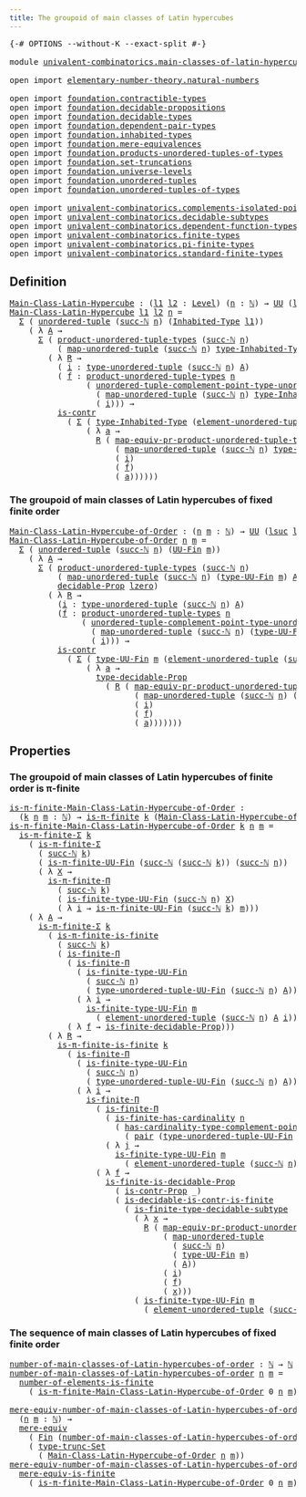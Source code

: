 ```yaml
---
title: The groupoid of main classes of Latin hypercubes
---
```


<pre class="Agda"><a id="74" class="Symbol">{-#</a> <a id="78" class="Keyword">OPTIONS</a> <a id="86" class="Pragma">--without-K</a> <a id="98" class="Pragma">--exact-split</a> <a id="112" class="Symbol">#-}</a>

<a id="117" class="Keyword">module</a> <a id="124" href="univalent-combinatorics.main-classes-of-latin-hypercubes.html" class="Module">univalent-combinatorics.main-classes-of-latin-hypercubes</a> <a id="181" class="Keyword">where</a>

<a id="188" class="Keyword">open</a> <a id="193" class="Keyword">import</a> <a id="200" href="elementary-number-theory.natural-numbers.html" class="Module">elementary-number-theory.natural-numbers</a>

<a id="242" class="Keyword">open</a> <a id="247" class="Keyword">import</a> <a id="254" href="foundation.contractible-types.html" class="Module">foundation.contractible-types</a>
<a id="284" class="Keyword">open</a> <a id="289" class="Keyword">import</a> <a id="296" href="foundation.decidable-propositions.html" class="Module">foundation.decidable-propositions</a>
<a id="330" class="Keyword">open</a> <a id="335" class="Keyword">import</a> <a id="342" href="foundation.decidable-types.html" class="Module">foundation.decidable-types</a>
<a id="369" class="Keyword">open</a> <a id="374" class="Keyword">import</a> <a id="381" href="foundation.dependent-pair-types.html" class="Module">foundation.dependent-pair-types</a>
<a id="413" class="Keyword">open</a> <a id="418" class="Keyword">import</a> <a id="425" href="foundation.inhabited-types.html" class="Module">foundation.inhabited-types</a>
<a id="452" class="Keyword">open</a> <a id="457" class="Keyword">import</a> <a id="464" href="foundation.mere-equivalences.html" class="Module">foundation.mere-equivalences</a>
<a id="493" class="Keyword">open</a> <a id="498" class="Keyword">import</a> <a id="505" href="foundation.products-unordered-tuples-of-types.html" class="Module">foundation.products-unordered-tuples-of-types</a>
<a id="551" class="Keyword">open</a> <a id="556" class="Keyword">import</a> <a id="563" href="foundation.set-truncations.html" class="Module">foundation.set-truncations</a>
<a id="590" class="Keyword">open</a> <a id="595" class="Keyword">import</a> <a id="602" href="foundation.universe-levels.html" class="Module">foundation.universe-levels</a>
<a id="629" class="Keyword">open</a> <a id="634" class="Keyword">import</a> <a id="641" href="foundation.unordered-tuples.html" class="Module">foundation.unordered-tuples</a>
<a id="669" class="Keyword">open</a> <a id="674" class="Keyword">import</a> <a id="681" href="foundation.unordered-tuples-of-types.html" class="Module">foundation.unordered-tuples-of-types</a>

<a id="719" class="Keyword">open</a> <a id="724" class="Keyword">import</a> <a id="731" href="univalent-combinatorics.complements-isolated-points.html" class="Module">univalent-combinatorics.complements-isolated-points</a>
<a id="783" class="Keyword">open</a> <a id="788" class="Keyword">import</a> <a id="795" href="univalent-combinatorics.decidable-subtypes.html" class="Module">univalent-combinatorics.decidable-subtypes</a>
<a id="838" class="Keyword">open</a> <a id="843" class="Keyword">import</a> <a id="850" href="univalent-combinatorics.dependent-function-types.html" class="Module">univalent-combinatorics.dependent-function-types</a>
<a id="899" class="Keyword">open</a> <a id="904" class="Keyword">import</a> <a id="911" href="univalent-combinatorics.finite-types.html" class="Module">univalent-combinatorics.finite-types</a>
<a id="948" class="Keyword">open</a> <a id="953" class="Keyword">import</a> <a id="960" href="univalent-combinatorics.pi-finite-types.html" class="Module">univalent-combinatorics.pi-finite-types</a>
<a id="1000" class="Keyword">open</a> <a id="1005" class="Keyword">import</a> <a id="1012" href="univalent-combinatorics.standard-finite-types.html" class="Module">univalent-combinatorics.standard-finite-types</a>
</pre>
## Definition

<pre class="Agda"><a id="Main-Class-Latin-Hypercube"></a><a id="1086" href="univalent-combinatorics.main-classes-of-latin-hypercubes.html#1086" class="Function">Main-Class-Latin-Hypercube</a> <a id="1113" class="Symbol">:</a> <a id="1115" class="Symbol">(</a><a id="1116" href="univalent-combinatorics.main-classes-of-latin-hypercubes.html#1116" class="Bound">l1</a> <a id="1119" href="univalent-combinatorics.main-classes-of-latin-hypercubes.html#1119" class="Bound">l2</a> <a id="1122" class="Symbol">:</a> <a id="1124" href="Agda.Primitive.html#597" class="Postulate">Level</a><a id="1129" class="Symbol">)</a> <a id="1131" class="Symbol">(</a><a id="1132" href="univalent-combinatorics.main-classes-of-latin-hypercubes.html#1132" class="Bound">n</a> <a id="1134" class="Symbol">:</a> <a id="1136" href="elementary-number-theory.natural-numbers.html#1548" class="Datatype">ℕ</a><a id="1137" class="Symbol">)</a> <a id="1139" class="Symbol">→</a> <a id="1141" href="foundation-core.universe-levels.html#235" class="Primitive">UU</a> <a id="1144" class="Symbol">(</a><a id="1145" href="Agda.Primitive.html#780" class="Primitive">lsuc</a> <a id="1150" href="univalent-combinatorics.main-classes-of-latin-hypercubes.html#1116" class="Bound">l1</a> <a id="1153" href="Agda.Primitive.html#810" class="Primitive Operator">⊔</a> <a id="1155" href="Agda.Primitive.html#780" class="Primitive">lsuc</a> <a id="1160" href="univalent-combinatorics.main-classes-of-latin-hypercubes.html#1119" class="Bound">l2</a><a id="1162" class="Symbol">)</a>
<a id="1164" href="univalent-combinatorics.main-classes-of-latin-hypercubes.html#1086" class="Function">Main-Class-Latin-Hypercube</a> <a id="1191" href="univalent-combinatorics.main-classes-of-latin-hypercubes.html#1191" class="Bound">l1</a> <a id="1194" href="univalent-combinatorics.main-classes-of-latin-hypercubes.html#1194" class="Bound">l2</a> <a id="1197" href="univalent-combinatorics.main-classes-of-latin-hypercubes.html#1197" class="Bound">n</a> <a id="1199" class="Symbol">=</a>
  <a id="1203" href="foundation-core.dependent-pair-types.html#515" class="Record">Σ</a> <a id="1205" class="Symbol">(</a> <a id="1207" href="foundation.unordered-tuples.html#1180" class="Function">unordered-tuple</a> <a id="1223" class="Symbol">(</a><a id="1224" href="elementary-number-theory.natural-numbers.html#1582" class="InductiveConstructor">succ-ℕ</a> <a id="1231" href="univalent-combinatorics.main-classes-of-latin-hypercubes.html#1197" class="Bound">n</a><a id="1232" class="Symbol">)</a> <a id="1234" class="Symbol">(</a><a id="1235" href="foundation.inhabited-types.html#593" class="Function">Inhabited-Type</a> <a id="1250" href="univalent-combinatorics.main-classes-of-latin-hypercubes.html#1191" class="Bound">l1</a><a id="1252" class="Symbol">))</a>
    <a id="1259" class="Symbol">(</a> <a id="1261" class="Symbol">λ</a> <a id="1263" href="univalent-combinatorics.main-classes-of-latin-hypercubes.html#1263" class="Bound">A</a> <a id="1265" class="Symbol">→</a>
      <a id="1273" href="foundation-core.dependent-pair-types.html#515" class="Record">Σ</a> <a id="1275" class="Symbol">(</a> <a id="1277" href="foundation.products-unordered-tuples-of-types.html#1258" class="Function">product-unordered-tuple-types</a> <a id="1307" class="Symbol">(</a><a id="1308" href="elementary-number-theory.natural-numbers.html#1582" class="InductiveConstructor">succ-ℕ</a> <a id="1315" href="univalent-combinatorics.main-classes-of-latin-hypercubes.html#1197" class="Bound">n</a><a id="1316" class="Symbol">)</a>
          <a id="1328" class="Symbol">(</a> <a id="1330" href="foundation.unordered-tuples.html#5819" class="Function">map-unordered-tuple</a> <a id="1350" class="Symbol">(</a><a id="1351" href="elementary-number-theory.natural-numbers.html#1582" class="InductiveConstructor">succ-ℕ</a> <a id="1358" href="univalent-combinatorics.main-classes-of-latin-hypercubes.html#1197" class="Bound">n</a><a id="1359" class="Symbol">)</a> <a id="1361" href="foundation.inhabited-types.html#735" class="Function">type-Inhabited-Type</a> <a id="1381" href="univalent-combinatorics.main-classes-of-latin-hypercubes.html#1263" class="Bound">A</a><a id="1382" class="Symbol">)</a> <a id="1384" class="Symbol">→</a> <a id="1386" href="foundation-core.universe-levels.html#235" class="Primitive">UU</a> <a id="1389" href="univalent-combinatorics.main-classes-of-latin-hypercubes.html#1194" class="Bound">l2</a><a id="1391" class="Symbol">)</a>
        <a id="1401" class="Symbol">(</a> <a id="1403" class="Symbol">λ</a> <a id="1405" href="univalent-combinatorics.main-classes-of-latin-hypercubes.html#1405" class="Bound">R</a> <a id="1407" class="Symbol">→</a>
          <a id="1419" class="Symbol">(</a> <a id="1421" href="univalent-combinatorics.main-classes-of-latin-hypercubes.html#1421" class="Bound">i</a> <a id="1423" class="Symbol">:</a> <a id="1425" href="foundation.unordered-tuples.html#1476" class="Function">type-unordered-tuple</a> <a id="1446" class="Symbol">(</a><a id="1447" href="elementary-number-theory.natural-numbers.html#1582" class="InductiveConstructor">succ-ℕ</a> <a id="1454" href="univalent-combinatorics.main-classes-of-latin-hypercubes.html#1197" class="Bound">n</a><a id="1455" class="Symbol">)</a> <a id="1457" href="univalent-combinatorics.main-classes-of-latin-hypercubes.html#1263" class="Bound">A</a><a id="1458" class="Symbol">)</a>
          <a id="1470" class="Symbol">(</a> <a id="1472" href="univalent-combinatorics.main-classes-of-latin-hypercubes.html#1472" class="Bound">f</a> <a id="1474" class="Symbol">:</a> <a id="1476" href="foundation.products-unordered-tuples-of-types.html#1258" class="Function">product-unordered-tuple-types</a> <a id="1506" href="univalent-combinatorics.main-classes-of-latin-hypercubes.html#1197" class="Bound">n</a>
                <a id="1524" class="Symbol">(</a> <a id="1526" href="foundation.unordered-tuples.html#3055" class="Function">unordered-tuple-complement-point-type-unordered-tuple</a> <a id="1580" href="univalent-combinatorics.main-classes-of-latin-hypercubes.html#1197" class="Bound">n</a>
                  <a id="1600" class="Symbol">(</a> <a id="1602" href="foundation.unordered-tuples.html#5819" class="Function">map-unordered-tuple</a> <a id="1622" class="Symbol">(</a><a id="1623" href="elementary-number-theory.natural-numbers.html#1582" class="InductiveConstructor">succ-ℕ</a> <a id="1630" href="univalent-combinatorics.main-classes-of-latin-hypercubes.html#1197" class="Bound">n</a><a id="1631" class="Symbol">)</a> <a id="1633" href="foundation.inhabited-types.html#735" class="Function">type-Inhabited-Type</a> <a id="1653" href="univalent-combinatorics.main-classes-of-latin-hypercubes.html#1263" class="Bound">A</a><a id="1654" class="Symbol">)</a>
                  <a id="1674" class="Symbol">(</a> <a id="1676" href="univalent-combinatorics.main-classes-of-latin-hypercubes.html#1421" class="Bound">i</a><a id="1677" class="Symbol">)))</a> <a id="1681" class="Symbol">→</a>
          <a id="1693" href="foundation-core.contractible-types.html#1006" class="Function">is-contr</a>
            <a id="1714" class="Symbol">(</a> <a id="1716" href="foundation-core.dependent-pair-types.html#515" class="Record">Σ</a> <a id="1718" class="Symbol">(</a> <a id="1720" href="foundation.inhabited-types.html#735" class="Function">type-Inhabited-Type</a> <a id="1740" class="Symbol">(</a><a id="1741" href="foundation.unordered-tuples.html#2160" class="Function">element-unordered-tuple</a> <a id="1765" class="Symbol">(</a><a id="1766" href="elementary-number-theory.natural-numbers.html#1582" class="InductiveConstructor">succ-ℕ</a> <a id="1773" href="univalent-combinatorics.main-classes-of-latin-hypercubes.html#1197" class="Bound">n</a><a id="1774" class="Symbol">)</a> <a id="1776" href="univalent-combinatorics.main-classes-of-latin-hypercubes.html#1263" class="Bound">A</a> <a id="1778" href="univalent-combinatorics.main-classes-of-latin-hypercubes.html#1421" class="Bound">i</a><a id="1779" class="Symbol">))</a>
                <a id="1798" class="Symbol">(</a> <a id="1800" class="Symbol">λ</a> <a id="1802" href="univalent-combinatorics.main-classes-of-latin-hypercubes.html#1802" class="Bound">a</a> <a id="1804" class="Symbol">→</a>
                  <a id="1824" href="univalent-combinatorics.main-classes-of-latin-hypercubes.html#1405" class="Bound">R</a> <a id="1826" class="Symbol">(</a> <a id="1828" href="foundation.products-unordered-tuples-of-types.html#2528" class="Function">map-equiv-pr-product-unordered-tuple-types</a> <a id="1871" href="univalent-combinatorics.main-classes-of-latin-hypercubes.html#1197" class="Bound">n</a>
                      <a id="1895" class="Symbol">(</a> <a id="1897" href="foundation.unordered-tuples.html#5819" class="Function">map-unordered-tuple</a> <a id="1917" class="Symbol">(</a><a id="1918" href="elementary-number-theory.natural-numbers.html#1582" class="InductiveConstructor">succ-ℕ</a> <a id="1925" href="univalent-combinatorics.main-classes-of-latin-hypercubes.html#1197" class="Bound">n</a><a id="1926" class="Symbol">)</a> <a id="1928" href="foundation.inhabited-types.html#735" class="Function">type-Inhabited-Type</a> <a id="1948" href="univalent-combinatorics.main-classes-of-latin-hypercubes.html#1263" class="Bound">A</a><a id="1949" class="Symbol">)</a>
                      <a id="1973" class="Symbol">(</a> <a id="1975" href="univalent-combinatorics.main-classes-of-latin-hypercubes.html#1421" class="Bound">i</a><a id="1976" class="Symbol">)</a>
                      <a id="2000" class="Symbol">(</a> <a id="2002" href="univalent-combinatorics.main-classes-of-latin-hypercubes.html#1472" class="Bound">f</a><a id="2003" class="Symbol">)</a>
                      <a id="2027" class="Symbol">(</a> <a id="2029" href="univalent-combinatorics.main-classes-of-latin-hypercubes.html#1802" class="Bound">a</a><a id="2030" class="Symbol">))))))</a>
</pre>
### The groupoid of main classes of Latin hypercubes of fixed finite order

<pre class="Agda"><a id="Main-Class-Latin-Hypercube-of-Order"></a><a id="2126" href="univalent-combinatorics.main-classes-of-latin-hypercubes.html#2126" class="Function">Main-Class-Latin-Hypercube-of-Order</a> <a id="2162" class="Symbol">:</a> <a id="2164" class="Symbol">(</a><a id="2165" href="univalent-combinatorics.main-classes-of-latin-hypercubes.html#2165" class="Bound">n</a> <a id="2167" href="univalent-combinatorics.main-classes-of-latin-hypercubes.html#2167" class="Bound">m</a> <a id="2169" class="Symbol">:</a> <a id="2171" href="elementary-number-theory.natural-numbers.html#1548" class="Datatype">ℕ</a><a id="2172" class="Symbol">)</a> <a id="2174" class="Symbol">→</a> <a id="2176" href="foundation-core.universe-levels.html#235" class="Primitive">UU</a> <a id="2179" class="Symbol">(</a><a id="2180" href="Agda.Primitive.html#780" class="Primitive">lsuc</a> <a id="2185" href="Agda.Primitive.html#764" class="Primitive">lzero</a><a id="2190" class="Symbol">)</a>
<a id="2192" href="univalent-combinatorics.main-classes-of-latin-hypercubes.html#2126" class="Function">Main-Class-Latin-Hypercube-of-Order</a> <a id="2228" href="univalent-combinatorics.main-classes-of-latin-hypercubes.html#2228" class="Bound">n</a> <a id="2230" href="univalent-combinatorics.main-classes-of-latin-hypercubes.html#2230" class="Bound">m</a> <a id="2232" class="Symbol">=</a>
  <a id="2236" href="foundation-core.dependent-pair-types.html#515" class="Record">Σ</a> <a id="2238" class="Symbol">(</a> <a id="2240" href="foundation.unordered-tuples.html#1180" class="Function">unordered-tuple</a> <a id="2256" class="Symbol">(</a><a id="2257" href="elementary-number-theory.natural-numbers.html#1582" class="InductiveConstructor">succ-ℕ</a> <a id="2264" href="univalent-combinatorics.main-classes-of-latin-hypercubes.html#2228" class="Bound">n</a><a id="2265" class="Symbol">)</a> <a id="2267" class="Symbol">(</a><a id="2268" href="univalent-combinatorics.finite-types.html#5857" class="Function">UU-Fin</a> <a id="2275" href="univalent-combinatorics.main-classes-of-latin-hypercubes.html#2230" class="Bound">m</a><a id="2276" class="Symbol">))</a>
    <a id="2283" class="Symbol">(</a> <a id="2285" class="Symbol">λ</a> <a id="2287" href="univalent-combinatorics.main-classes-of-latin-hypercubes.html#2287" class="Bound">A</a> <a id="2289" class="Symbol">→</a>
      <a id="2297" href="foundation-core.dependent-pair-types.html#515" class="Record">Σ</a> <a id="2299" class="Symbol">(</a> <a id="2301" href="foundation.products-unordered-tuples-of-types.html#1258" class="Function">product-unordered-tuple-types</a> <a id="2331" class="Symbol">(</a><a id="2332" href="elementary-number-theory.natural-numbers.html#1582" class="InductiveConstructor">succ-ℕ</a> <a id="2339" href="univalent-combinatorics.main-classes-of-latin-hypercubes.html#2228" class="Bound">n</a><a id="2340" class="Symbol">)</a>
          <a id="2352" class="Symbol">(</a> <a id="2354" href="foundation.unordered-tuples.html#5819" class="Function">map-unordered-tuple</a> <a id="2374" class="Symbol">(</a><a id="2375" href="elementary-number-theory.natural-numbers.html#1582" class="InductiveConstructor">succ-ℕ</a> <a id="2382" href="univalent-combinatorics.main-classes-of-latin-hypercubes.html#2228" class="Bound">n</a><a id="2383" class="Symbol">)</a> <a id="2385" class="Symbol">(</a><a id="2386" href="univalent-combinatorics.finite-types.html#5919" class="Function">type-UU-Fin</a> <a id="2398" href="univalent-combinatorics.main-classes-of-latin-hypercubes.html#2230" class="Bound">m</a><a id="2399" class="Symbol">)</a> <a id="2401" href="univalent-combinatorics.main-classes-of-latin-hypercubes.html#2287" class="Bound">A</a><a id="2402" class="Symbol">)</a> <a id="2404" class="Symbol">→</a>
          <a id="2416" href="foundation-core.decidable-propositions.html#646" class="Function">decidable-Prop</a> <a id="2431" href="Agda.Primitive.html#764" class="Primitive">lzero</a><a id="2436" class="Symbol">)</a>
        <a id="2446" class="Symbol">(</a> <a id="2448" class="Symbol">λ</a> <a id="2450" href="univalent-combinatorics.main-classes-of-latin-hypercubes.html#2450" class="Bound">R</a> <a id="2452" class="Symbol">→</a>
          <a id="2464" class="Symbol">(</a><a id="2465" href="univalent-combinatorics.main-classes-of-latin-hypercubes.html#2465" class="Bound">i</a> <a id="2467" class="Symbol">:</a> <a id="2469" href="foundation.unordered-tuples.html#1476" class="Function">type-unordered-tuple</a> <a id="2490" class="Symbol">(</a><a id="2491" href="elementary-number-theory.natural-numbers.html#1582" class="InductiveConstructor">succ-ℕ</a> <a id="2498" href="univalent-combinatorics.main-classes-of-latin-hypercubes.html#2228" class="Bound">n</a><a id="2499" class="Symbol">)</a> <a id="2501" href="univalent-combinatorics.main-classes-of-latin-hypercubes.html#2287" class="Bound">A</a><a id="2502" class="Symbol">)</a>
          <a id="2514" class="Symbol">(</a><a id="2515" href="univalent-combinatorics.main-classes-of-latin-hypercubes.html#2515" class="Bound">f</a> <a id="2517" class="Symbol">:</a> <a id="2519" href="foundation.products-unordered-tuples-of-types.html#1258" class="Function">product-unordered-tuple-types</a> <a id="2549" href="univalent-combinatorics.main-classes-of-latin-hypercubes.html#2228" class="Bound">n</a>
               <a id="2566" class="Symbol">(</a> <a id="2568" href="foundation.unordered-tuples.html#3055" class="Function">unordered-tuple-complement-point-type-unordered-tuple</a> <a id="2622" href="univalent-combinatorics.main-classes-of-latin-hypercubes.html#2228" class="Bound">n</a>
                 <a id="2641" class="Symbol">(</a> <a id="2643" href="foundation.unordered-tuples.html#5819" class="Function">map-unordered-tuple</a> <a id="2663" class="Symbol">(</a><a id="2664" href="elementary-number-theory.natural-numbers.html#1582" class="InductiveConstructor">succ-ℕ</a> <a id="2671" href="univalent-combinatorics.main-classes-of-latin-hypercubes.html#2228" class="Bound">n</a><a id="2672" class="Symbol">)</a> <a id="2674" class="Symbol">(</a><a id="2675" href="univalent-combinatorics.finite-types.html#5919" class="Function">type-UU-Fin</a> <a id="2687" href="univalent-combinatorics.main-classes-of-latin-hypercubes.html#2230" class="Bound">m</a><a id="2688" class="Symbol">)</a> <a id="2690" href="univalent-combinatorics.main-classes-of-latin-hypercubes.html#2287" class="Bound">A</a><a id="2691" class="Symbol">)</a>
                 <a id="2710" class="Symbol">(</a> <a id="2712" href="univalent-combinatorics.main-classes-of-latin-hypercubes.html#2465" class="Bound">i</a><a id="2713" class="Symbol">)))</a> <a id="2717" class="Symbol">→</a>
          <a id="2729" href="foundation-core.contractible-types.html#1006" class="Function">is-contr</a>
            <a id="2750" class="Symbol">(</a> <a id="2752" href="foundation-core.dependent-pair-types.html#515" class="Record">Σ</a> <a id="2754" class="Symbol">(</a> <a id="2756" href="univalent-combinatorics.finite-types.html#5919" class="Function">type-UU-Fin</a> <a id="2768" href="univalent-combinatorics.main-classes-of-latin-hypercubes.html#2230" class="Bound">m</a> <a id="2770" class="Symbol">(</a><a id="2771" href="foundation.unordered-tuples.html#2160" class="Function">element-unordered-tuple</a> <a id="2795" class="Symbol">(</a><a id="2796" href="elementary-number-theory.natural-numbers.html#1582" class="InductiveConstructor">succ-ℕ</a> <a id="2803" href="univalent-combinatorics.main-classes-of-latin-hypercubes.html#2228" class="Bound">n</a><a id="2804" class="Symbol">)</a> <a id="2806" href="univalent-combinatorics.main-classes-of-latin-hypercubes.html#2287" class="Bound">A</a> <a id="2808" href="univalent-combinatorics.main-classes-of-latin-hypercubes.html#2465" class="Bound">i</a><a id="2809" class="Symbol">))</a>
                <a id="2828" class="Symbol">(</a> <a id="2830" class="Symbol">λ</a> <a id="2832" href="univalent-combinatorics.main-classes-of-latin-hypercubes.html#2832" class="Bound">a</a> <a id="2834" class="Symbol">→</a>
                  <a id="2854" href="foundation-core.decidable-propositions.html#872" class="Function">type-decidable-Prop</a>
                    <a id="2894" class="Symbol">(</a> <a id="2896" href="univalent-combinatorics.main-classes-of-latin-hypercubes.html#2450" class="Bound">R</a> <a id="2898" class="Symbol">(</a> <a id="2900" href="foundation.products-unordered-tuples-of-types.html#2528" class="Function">map-equiv-pr-product-unordered-tuple-types</a> <a id="2943" href="univalent-combinatorics.main-classes-of-latin-hypercubes.html#2228" class="Bound">n</a>
                          <a id="2971" class="Symbol">(</a> <a id="2973" href="foundation.unordered-tuples.html#5819" class="Function">map-unordered-tuple</a> <a id="2993" class="Symbol">(</a><a id="2994" href="elementary-number-theory.natural-numbers.html#1582" class="InductiveConstructor">succ-ℕ</a> <a id="3001" href="univalent-combinatorics.main-classes-of-latin-hypercubes.html#2228" class="Bound">n</a><a id="3002" class="Symbol">)</a> <a id="3004" class="Symbol">(</a><a id="3005" href="univalent-combinatorics.finite-types.html#5919" class="Function">type-UU-Fin</a> <a id="3017" href="univalent-combinatorics.main-classes-of-latin-hypercubes.html#2230" class="Bound">m</a><a id="3018" class="Symbol">)</a> <a id="3020" href="univalent-combinatorics.main-classes-of-latin-hypercubes.html#2287" class="Bound">A</a><a id="3021" class="Symbol">)</a>
                          <a id="3049" class="Symbol">(</a> <a id="3051" href="univalent-combinatorics.main-classes-of-latin-hypercubes.html#2465" class="Bound">i</a><a id="3052" class="Symbol">)</a>
                          <a id="3080" class="Symbol">(</a> <a id="3082" href="univalent-combinatorics.main-classes-of-latin-hypercubes.html#2515" class="Bound">f</a><a id="3083" class="Symbol">)</a>
                          <a id="3111" class="Symbol">(</a> <a id="3113" href="univalent-combinatorics.main-classes-of-latin-hypercubes.html#2832" class="Bound">a</a><a id="3114" class="Symbol">)))))))</a>
</pre>
## Properties

### The groupoid of main classes of Latin hypercubes of finite order is π-finite

<pre class="Agda"><a id="is-π-finite-Main-Class-Latin-Hypercube-of-Order"></a><a id="3232" href="univalent-combinatorics.main-classes-of-latin-hypercubes.html#3232" class="Function">is-π-finite-Main-Class-Latin-Hypercube-of-Order</a> <a id="3280" class="Symbol">:</a>
  <a id="3284" class="Symbol">(</a><a id="3285" href="univalent-combinatorics.main-classes-of-latin-hypercubes.html#3285" class="Bound">k</a> <a id="3287" href="univalent-combinatorics.main-classes-of-latin-hypercubes.html#3287" class="Bound">n</a> <a id="3289" href="univalent-combinatorics.main-classes-of-latin-hypercubes.html#3289" class="Bound">m</a> <a id="3291" class="Symbol">:</a> <a id="3293" href="elementary-number-theory.natural-numbers.html#1548" class="Datatype">ℕ</a><a id="3294" class="Symbol">)</a> <a id="3296" class="Symbol">→</a> <a id="3298" href="univalent-combinatorics.pi-finite-types.html#8794" class="Function">is-π-finite</a> <a id="3310" href="univalent-combinatorics.main-classes-of-latin-hypercubes.html#3285" class="Bound">k</a> <a id="3312" class="Symbol">(</a><a id="3313" href="univalent-combinatorics.main-classes-of-latin-hypercubes.html#2126" class="Function">Main-Class-Latin-Hypercube-of-Order</a> <a id="3349" href="univalent-combinatorics.main-classes-of-latin-hypercubes.html#3287" class="Bound">n</a> <a id="3351" href="univalent-combinatorics.main-classes-of-latin-hypercubes.html#3289" class="Bound">m</a><a id="3352" class="Symbol">)</a>
<a id="3354" href="univalent-combinatorics.main-classes-of-latin-hypercubes.html#3232" class="Function">is-π-finite-Main-Class-Latin-Hypercube-of-Order</a> <a id="3402" href="univalent-combinatorics.main-classes-of-latin-hypercubes.html#3402" class="Bound">k</a> <a id="3404" href="univalent-combinatorics.main-classes-of-latin-hypercubes.html#3404" class="Bound">n</a> <a id="3406" href="univalent-combinatorics.main-classes-of-latin-hypercubes.html#3406" class="Bound">m</a> <a id="3408" class="Symbol">=</a>
  <a id="3412" href="univalent-combinatorics.pi-finite-types.html#34761" class="Function">is-π-finite-Σ</a> <a id="3426" href="univalent-combinatorics.main-classes-of-latin-hypercubes.html#3402" class="Bound">k</a>
    <a id="3432" class="Symbol">(</a> <a id="3434" href="univalent-combinatorics.pi-finite-types.html#34761" class="Function">is-π-finite-Σ</a>
      <a id="3454" class="Symbol">(</a> <a id="3456" href="elementary-number-theory.natural-numbers.html#1582" class="InductiveConstructor">succ-ℕ</a> <a id="3463" href="univalent-combinatorics.main-classes-of-latin-hypercubes.html#3402" class="Bound">k</a><a id="3464" class="Symbol">)</a>
      <a id="3472" class="Symbol">(</a> <a id="3474" href="univalent-combinatorics.pi-finite-types.html#15347" class="Function">is-π-finite-UU-Fin</a> <a id="3493" class="Symbol">(</a><a id="3494" href="elementary-number-theory.natural-numbers.html#1582" class="InductiveConstructor">succ-ℕ</a> <a id="3501" class="Symbol">(</a><a id="3502" href="elementary-number-theory.natural-numbers.html#1582" class="InductiveConstructor">succ-ℕ</a> <a id="3509" href="univalent-combinatorics.main-classes-of-latin-hypercubes.html#3402" class="Bound">k</a><a id="3510" class="Symbol">))</a> <a id="3513" class="Symbol">(</a><a id="3514" href="elementary-number-theory.natural-numbers.html#1582" class="InductiveConstructor">succ-ℕ</a> <a id="3521" href="univalent-combinatorics.main-classes-of-latin-hypercubes.html#3404" class="Bound">n</a><a id="3522" class="Symbol">))</a>
      <a id="3531" class="Symbol">(</a> <a id="3533" class="Symbol">λ</a> <a id="3535" href="univalent-combinatorics.main-classes-of-latin-hypercubes.html#3535" class="Bound">X</a> <a id="3537" class="Symbol">→</a>
        <a id="3547" href="univalent-combinatorics.pi-finite-types.html#20402" class="Function">is-π-finite-Π</a>
          <a id="3571" class="Symbol">(</a> <a id="3573" href="elementary-number-theory.natural-numbers.html#1582" class="InductiveConstructor">succ-ℕ</a> <a id="3580" href="univalent-combinatorics.main-classes-of-latin-hypercubes.html#3402" class="Bound">k</a><a id="3581" class="Symbol">)</a>
          <a id="3593" class="Symbol">(</a> <a id="3595" href="univalent-combinatorics.finite-types.html#10455" class="Function">is-finite-type-UU-Fin</a> <a id="3617" class="Symbol">(</a><a id="3618" href="elementary-number-theory.natural-numbers.html#1582" class="InductiveConstructor">succ-ℕ</a> <a id="3625" href="univalent-combinatorics.main-classes-of-latin-hypercubes.html#3404" class="Bound">n</a><a id="3626" class="Symbol">)</a> <a id="3628" href="univalent-combinatorics.main-classes-of-latin-hypercubes.html#3535" class="Bound">X</a><a id="3629" class="Symbol">)</a>
          <a id="3641" class="Symbol">(</a> <a id="3643" class="Symbol">λ</a> <a id="3645" href="univalent-combinatorics.main-classes-of-latin-hypercubes.html#3645" class="Bound">i</a> <a id="3647" class="Symbol">→</a> <a id="3649" href="univalent-combinatorics.pi-finite-types.html#15347" class="Function">is-π-finite-UU-Fin</a> <a id="3668" class="Symbol">(</a><a id="3669" href="elementary-number-theory.natural-numbers.html#1582" class="InductiveConstructor">succ-ℕ</a> <a id="3676" href="univalent-combinatorics.main-classes-of-latin-hypercubes.html#3402" class="Bound">k</a><a id="3677" class="Symbol">)</a> <a id="3679" href="univalent-combinatorics.main-classes-of-latin-hypercubes.html#3406" class="Bound">m</a><a id="3680" class="Symbol">)))</a>
    <a id="3688" class="Symbol">(</a> <a id="3690" class="Symbol">λ</a> <a id="3692" href="univalent-combinatorics.main-classes-of-latin-hypercubes.html#3692" class="Bound">A</a> <a id="3694" class="Symbol">→</a>
      <a id="3702" href="univalent-combinatorics.pi-finite-types.html#34761" class="Function">is-π-finite-Σ</a> <a id="3716" href="univalent-combinatorics.main-classes-of-latin-hypercubes.html#3402" class="Bound">k</a>
        <a id="3726" class="Symbol">(</a> <a id="3728" href="univalent-combinatorics.pi-finite-types.html#14779" class="Function">is-π-finite-is-finite</a>
          <a id="3760" class="Symbol">(</a> <a id="3762" href="elementary-number-theory.natural-numbers.html#1582" class="InductiveConstructor">succ-ℕ</a> <a id="3769" href="univalent-combinatorics.main-classes-of-latin-hypercubes.html#3402" class="Bound">k</a><a id="3770" class="Symbol">)</a>
          <a id="3782" class="Symbol">(</a> <a id="3784" href="univalent-combinatorics.dependent-function-types.html#2753" class="Function">is-finite-Π</a>
            <a id="3808" class="Symbol">(</a> <a id="3810" href="univalent-combinatorics.dependent-function-types.html#2753" class="Function">is-finite-Π</a>
              <a id="3836" class="Symbol">(</a> <a id="3838" href="univalent-combinatorics.finite-types.html#10455" class="Function">is-finite-type-UU-Fin</a>
                <a id="3876" class="Symbol">(</a> <a id="3878" href="elementary-number-theory.natural-numbers.html#1582" class="InductiveConstructor">succ-ℕ</a> <a id="3885" href="univalent-combinatorics.main-classes-of-latin-hypercubes.html#3404" class="Bound">n</a><a id="3886" class="Symbol">)</a>
                <a id="3904" class="Symbol">(</a> <a id="3906" href="foundation.unordered-tuples.html#1396" class="Function">type-unordered-tuple-UU-Fin</a> <a id="3934" class="Symbol">(</a><a id="3935" href="elementary-number-theory.natural-numbers.html#1582" class="InductiveConstructor">succ-ℕ</a> <a id="3942" href="univalent-combinatorics.main-classes-of-latin-hypercubes.html#3404" class="Bound">n</a><a id="3943" class="Symbol">)</a> <a id="3945" href="univalent-combinatorics.main-classes-of-latin-hypercubes.html#3692" class="Bound">A</a><a id="3946" class="Symbol">))</a>
              <a id="3963" class="Symbol">(</a> <a id="3965" class="Symbol">λ</a> <a id="3967" href="univalent-combinatorics.main-classes-of-latin-hypercubes.html#3967" class="Bound">i</a> <a id="3969" class="Symbol">→</a>
                <a id="3987" href="univalent-combinatorics.finite-types.html#10455" class="Function">is-finite-type-UU-Fin</a> <a id="4009" href="univalent-combinatorics.main-classes-of-latin-hypercubes.html#3406" class="Bound">m</a>
                  <a id="4029" class="Symbol">(</a> <a id="4031" href="foundation.unordered-tuples.html#2160" class="Function">element-unordered-tuple</a> <a id="4055" class="Symbol">(</a><a id="4056" href="elementary-number-theory.natural-numbers.html#1582" class="InductiveConstructor">succ-ℕ</a> <a id="4063" href="univalent-combinatorics.main-classes-of-latin-hypercubes.html#3404" class="Bound">n</a><a id="4064" class="Symbol">)</a> <a id="4066" href="univalent-combinatorics.main-classes-of-latin-hypercubes.html#3692" class="Bound">A</a> <a id="4068" href="univalent-combinatorics.main-classes-of-latin-hypercubes.html#3967" class="Bound">i</a><a id="4069" class="Symbol">)))</a>
            <a id="4085" class="Symbol">(</a> <a id="4087" class="Symbol">λ</a> <a id="4089" href="univalent-combinatorics.main-classes-of-latin-hypercubes.html#4089" class="Bound">f</a> <a id="4091" class="Symbol">→</a> <a id="4093" href="foundation.decidable-propositions.html#9229" class="Function">is-finite-decidable-Prop</a><a id="4117" class="Symbol">)))</a>
        <a id="4129" class="Symbol">(</a> <a id="4131" class="Symbol">λ</a> <a id="4133" href="univalent-combinatorics.main-classes-of-latin-hypercubes.html#4133" class="Bound">R</a> <a id="4135" class="Symbol">→</a>
          <a id="4147" href="univalent-combinatorics.pi-finite-types.html#14779" class="Function">is-π-finite-is-finite</a> <a id="4169" href="univalent-combinatorics.main-classes-of-latin-hypercubes.html#3402" class="Bound">k</a>
            <a id="4183" class="Symbol">(</a> <a id="4185" href="univalent-combinatorics.dependent-function-types.html#2753" class="Function">is-finite-Π</a>
              <a id="4211" class="Symbol">(</a> <a id="4213" href="univalent-combinatorics.finite-types.html#10455" class="Function">is-finite-type-UU-Fin</a>
                <a id="4251" class="Symbol">(</a> <a id="4253" href="elementary-number-theory.natural-numbers.html#1582" class="InductiveConstructor">succ-ℕ</a> <a id="4260" href="univalent-combinatorics.main-classes-of-latin-hypercubes.html#3404" class="Bound">n</a><a id="4261" class="Symbol">)</a>
                <a id="4279" class="Symbol">(</a> <a id="4281" href="foundation.unordered-tuples.html#1396" class="Function">type-unordered-tuple-UU-Fin</a> <a id="4309" class="Symbol">(</a><a id="4310" href="elementary-number-theory.natural-numbers.html#1582" class="InductiveConstructor">succ-ℕ</a> <a id="4317" href="univalent-combinatorics.main-classes-of-latin-hypercubes.html#3404" class="Bound">n</a><a id="4318" class="Symbol">)</a> <a id="4320" href="univalent-combinatorics.main-classes-of-latin-hypercubes.html#3692" class="Bound">A</a><a id="4321" class="Symbol">))</a>
              <a id="4338" class="Symbol">(</a> <a id="4340" class="Symbol">λ</a> <a id="4342" href="univalent-combinatorics.main-classes-of-latin-hypercubes.html#4342" class="Bound">i</a> <a id="4344" class="Symbol">→</a>
                <a id="4362" href="univalent-combinatorics.dependent-function-types.html#2753" class="Function">is-finite-Π</a>
                  <a id="4392" class="Symbol">(</a> <a id="4394" href="univalent-combinatorics.dependent-function-types.html#2753" class="Function">is-finite-Π</a>
                    <a id="4426" class="Symbol">(</a> <a id="4428" href="univalent-combinatorics.finite-types.html#12022" class="Function">is-finite-has-cardinality</a> <a id="4454" href="univalent-combinatorics.main-classes-of-latin-hypercubes.html#3404" class="Bound">n</a>
                      <a id="4478" class="Symbol">(</a> <a id="4480" href="univalent-combinatorics.complements-isolated-points.html#4712" class="Function">has-cardinality-type-complement-point-UU-Fin</a> <a id="4525" href="univalent-combinatorics.main-classes-of-latin-hypercubes.html#3404" class="Bound">n</a>
                        <a id="4551" class="Symbol">(</a> <a id="4553" href="foundation-core.dependent-pair-types.html#588" class="InductiveConstructor">pair</a> <a id="4558" class="Symbol">(</a><a id="4559" href="foundation.unordered-tuples.html#1396" class="Function">type-unordered-tuple-UU-Fin</a> <a id="4587" class="Symbol">(</a><a id="4588" href="elementary-number-theory.natural-numbers.html#1582" class="InductiveConstructor">succ-ℕ</a> <a id="4595" href="univalent-combinatorics.main-classes-of-latin-hypercubes.html#3404" class="Bound">n</a><a id="4596" class="Symbol">)</a> <a id="4598" href="univalent-combinatorics.main-classes-of-latin-hypercubes.html#3692" class="Bound">A</a><a id="4599" class="Symbol">)</a> <a id="4601" href="univalent-combinatorics.main-classes-of-latin-hypercubes.html#4342" class="Bound">i</a><a id="4602" class="Symbol">)))</a>
                    <a id="4626" class="Symbol">(</a> <a id="4628" class="Symbol">λ</a> <a id="4630" href="univalent-combinatorics.main-classes-of-latin-hypercubes.html#4630" class="Bound">j</a> <a id="4632" class="Symbol">→</a>
                      <a id="4656" href="univalent-combinatorics.finite-types.html#10455" class="Function">is-finite-type-UU-Fin</a> <a id="4678" href="univalent-combinatorics.main-classes-of-latin-hypercubes.html#3406" class="Bound">m</a>
                        <a id="4704" class="Symbol">(</a> <a id="4706" href="foundation.unordered-tuples.html#2160" class="Function">element-unordered-tuple</a> <a id="4730" class="Symbol">(</a><a id="4731" href="elementary-number-theory.natural-numbers.html#1582" class="InductiveConstructor">succ-ℕ</a> <a id="4738" href="univalent-combinatorics.main-classes-of-latin-hypercubes.html#3404" class="Bound">n</a><a id="4739" class="Symbol">)</a> <a id="4741" href="univalent-combinatorics.main-classes-of-latin-hypercubes.html#3692" class="Bound">A</a> <a id="4743" class="Symbol">(</a><a id="4744" href="foundation-core.dependent-pair-types.html#605" class="Field">pr1</a> <a id="4748" href="univalent-combinatorics.main-classes-of-latin-hypercubes.html#4630" class="Bound">j</a><a id="4749" class="Symbol">))))</a>
                  <a id="4772" class="Symbol">(</a> <a id="4774" class="Symbol">λ</a> <a id="4776" href="univalent-combinatorics.main-classes-of-latin-hypercubes.html#4776" class="Bound">f</a> <a id="4778" class="Symbol">→</a>
                    <a id="4800" href="foundation.decidable-propositions.html#8941" class="Function">is-finite-is-decidable-Prop</a>
                      <a id="4850" class="Symbol">(</a> <a id="4852" href="foundation.contractible-types.html#1563" class="Function">is-contr-Prop</a> <a id="4866" class="Symbol">_)</a>
                      <a id="4891" class="Symbol">(</a> <a id="4893" href="univalent-combinatorics.finite-types.html#16976" class="Function">is-decidable-is-contr-is-finite</a>
                        <a id="4949" class="Symbol">(</a> <a id="4951" href="univalent-combinatorics.decidable-subtypes.html#1435" class="Function">is-finite-type-decidable-subtype</a>
                          <a id="5010" class="Symbol">(</a> <a id="5012" class="Symbol">λ</a> <a id="5014" href="univalent-combinatorics.main-classes-of-latin-hypercubes.html#5014" class="Bound">x</a> <a id="5016" class="Symbol">→</a>
                            <a id="5046" href="univalent-combinatorics.main-classes-of-latin-hypercubes.html#4133" class="Bound">R</a> <a id="5048" class="Symbol">(</a> <a id="5050" href="foundation.products-unordered-tuples-of-types.html#2528" class="Function">map-equiv-pr-product-unordered-tuple-types</a> <a id="5093" href="univalent-combinatorics.main-classes-of-latin-hypercubes.html#3404" class="Bound">n</a>
                                <a id="5127" class="Symbol">(</a> <a id="5129" href="foundation.unordered-tuples.html#5819" class="Function">map-unordered-tuple</a>
                                  <a id="5183" class="Symbol">(</a> <a id="5185" href="elementary-number-theory.natural-numbers.html#1582" class="InductiveConstructor">succ-ℕ</a> <a id="5192" href="univalent-combinatorics.main-classes-of-latin-hypercubes.html#3404" class="Bound">n</a><a id="5193" class="Symbol">)</a>
                                  <a id="5229" class="Symbol">(</a> <a id="5231" href="univalent-combinatorics.finite-types.html#5919" class="Function">type-UU-Fin</a> <a id="5243" href="univalent-combinatorics.main-classes-of-latin-hypercubes.html#3406" class="Bound">m</a><a id="5244" class="Symbol">)</a>
                                  <a id="5280" class="Symbol">(</a> <a id="5282" href="univalent-combinatorics.main-classes-of-latin-hypercubes.html#3692" class="Bound">A</a><a id="5283" class="Symbol">))</a>
                                <a id="5318" class="Symbol">(</a> <a id="5320" href="univalent-combinatorics.main-classes-of-latin-hypercubes.html#4342" class="Bound">i</a><a id="5321" class="Symbol">)</a>
                                <a id="5355" class="Symbol">(</a> <a id="5357" href="univalent-combinatorics.main-classes-of-latin-hypercubes.html#4776" class="Bound">f</a><a id="5358" class="Symbol">)</a>
                                <a id="5392" class="Symbol">(</a> <a id="5394" href="univalent-combinatorics.main-classes-of-latin-hypercubes.html#5014" class="Bound">x</a><a id="5395" class="Symbol">)))</a>
                          <a id="5425" class="Symbol">(</a> <a id="5427" href="univalent-combinatorics.finite-types.html#10455" class="Function">is-finite-type-UU-Fin</a> <a id="5449" href="univalent-combinatorics.main-classes-of-latin-hypercubes.html#3406" class="Bound">m</a>
                            <a id="5479" class="Symbol">(</a> <a id="5481" href="foundation.unordered-tuples.html#2160" class="Function">element-unordered-tuple</a> <a id="5505" class="Symbol">(</a><a id="5506" href="elementary-number-theory.natural-numbers.html#1582" class="InductiveConstructor">succ-ℕ</a> <a id="5513" href="univalent-combinatorics.main-classes-of-latin-hypercubes.html#3404" class="Bound">n</a><a id="5514" class="Symbol">)</a> <a id="5516" href="univalent-combinatorics.main-classes-of-latin-hypercubes.html#3692" class="Bound">A</a> <a id="5518" href="univalent-combinatorics.main-classes-of-latin-hypercubes.html#4342" class="Bound">i</a><a id="5519" class="Symbol">)))))))))</a>
</pre>
### The sequence of main classes of Latin hypercubes of fixed finite order

<pre class="Agda"><a id="number-of-main-classes-of-Latin-hypercubes-of-order"></a><a id="5618" href="univalent-combinatorics.main-classes-of-latin-hypercubes.html#5618" class="Function">number-of-main-classes-of-Latin-hypercubes-of-order</a> <a id="5670" class="Symbol">:</a> <a id="5672" href="elementary-number-theory.natural-numbers.html#1548" class="Datatype">ℕ</a> <a id="5674" class="Symbol">→</a> <a id="5676" href="elementary-number-theory.natural-numbers.html#1548" class="Datatype">ℕ</a> <a id="5678" class="Symbol">→</a> <a id="5680" href="elementary-number-theory.natural-numbers.html#1548" class="Datatype">ℕ</a>
<a id="5682" href="univalent-combinatorics.main-classes-of-latin-hypercubes.html#5618" class="Function">number-of-main-classes-of-Latin-hypercubes-of-order</a> <a id="5734" href="univalent-combinatorics.main-classes-of-latin-hypercubes.html#5734" class="Bound">n</a> <a id="5736" href="univalent-combinatorics.main-classes-of-latin-hypercubes.html#5736" class="Bound">m</a> <a id="5738" class="Symbol">=</a>
  <a id="5742" href="univalent-combinatorics.finite-types.html#12643" class="Function">number-of-elements-is-finite</a>
    <a id="5775" class="Symbol">(</a> <a id="5777" href="univalent-combinatorics.main-classes-of-latin-hypercubes.html#3232" class="Function">is-π-finite-Main-Class-Latin-Hypercube-of-Order</a> <a id="5825" class="Number">0</a> <a id="5827" href="univalent-combinatorics.main-classes-of-latin-hypercubes.html#5734" class="Bound">n</a> <a id="5829" href="univalent-combinatorics.main-classes-of-latin-hypercubes.html#5736" class="Bound">m</a><a id="5830" class="Symbol">)</a>

<a id="mere-equiv-number-of-main-classes-of-Latin-hypercubes-of-order"></a><a id="5833" href="univalent-combinatorics.main-classes-of-latin-hypercubes.html#5833" class="Function">mere-equiv-number-of-main-classes-of-Latin-hypercubes-of-order</a> <a id="5896" class="Symbol">:</a>
  <a id="5900" class="Symbol">(</a><a id="5901" href="univalent-combinatorics.main-classes-of-latin-hypercubes.html#5901" class="Bound">n</a> <a id="5903" href="univalent-combinatorics.main-classes-of-latin-hypercubes.html#5903" class="Bound">m</a> <a id="5905" class="Symbol">:</a> <a id="5907" href="elementary-number-theory.natural-numbers.html#1548" class="Datatype">ℕ</a><a id="5908" class="Symbol">)</a> <a id="5910" class="Symbol">→</a>
  <a id="5914" href="foundation.mere-equivalences.html#1415" class="Function">mere-equiv</a>
    <a id="5929" class="Symbol">(</a> <a id="5931" href="univalent-combinatorics.standard-finite-types.html#2392" class="Function">Fin</a> <a id="5935" class="Symbol">(</a><a id="5936" href="univalent-combinatorics.main-classes-of-latin-hypercubes.html#5618" class="Function">number-of-main-classes-of-Latin-hypercubes-of-order</a> <a id="5988" href="univalent-combinatorics.main-classes-of-latin-hypercubes.html#5901" class="Bound">n</a> <a id="5990" href="univalent-combinatorics.main-classes-of-latin-hypercubes.html#5903" class="Bound">m</a><a id="5991" class="Symbol">))</a>
    <a id="5998" class="Symbol">(</a> <a id="6000" href="foundation.set-truncations.html#4010" class="Function">type-trunc-Set</a>
      <a id="6021" class="Symbol">(</a> <a id="6023" href="univalent-combinatorics.main-classes-of-latin-hypercubes.html#2126" class="Function">Main-Class-Latin-Hypercube-of-Order</a> <a id="6059" href="univalent-combinatorics.main-classes-of-latin-hypercubes.html#5901" class="Bound">n</a> <a id="6061" href="univalent-combinatorics.main-classes-of-latin-hypercubes.html#5903" class="Bound">m</a><a id="6062" class="Symbol">))</a>
<a id="6065" href="univalent-combinatorics.main-classes-of-latin-hypercubes.html#5833" class="Function">mere-equiv-number-of-main-classes-of-Latin-hypercubes-of-order</a> <a id="6128" href="univalent-combinatorics.main-classes-of-latin-hypercubes.html#6128" class="Bound">n</a> <a id="6130" href="univalent-combinatorics.main-classes-of-latin-hypercubes.html#6130" class="Bound">m</a> <a id="6132" class="Symbol">=</a>
  <a id="6136" href="univalent-combinatorics.finite-types.html#12820" class="Function">mere-equiv-is-finite</a>
    <a id="6161" class="Symbol">(</a> <a id="6163" href="univalent-combinatorics.main-classes-of-latin-hypercubes.html#3232" class="Function">is-π-finite-Main-Class-Latin-Hypercube-of-Order</a> <a id="6211" class="Number">0</a> <a id="6213" href="univalent-combinatorics.main-classes-of-latin-hypercubes.html#6128" class="Bound">n</a> <a id="6215" href="univalent-combinatorics.main-classes-of-latin-hypercubes.html#6130" class="Bound">m</a><a id="6216" class="Symbol">)</a>
</pre>